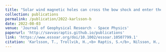 ```yaml
---
title: "Solar wind magnetic holes can cross the bow shock and enter the magnetosheath"
collection: publications
permalink: /publication/2022-karlsson-b
date: 2022-08-03
venue: 'Journal of Geophysical Research - Space Physics'
paperurl: 'http://savvasraptis.github.io/publications'
link: 'https://www.essoar.org/doi/10.1002/essoar.10507799.1'
citation: 'Karlsson, T., Trollvik, H.,<b> Raptis, S.</b>, Nilsson, H., & Madanian, H. (2021). Solar wind magnetic holes can cross the bow shock and enter the magnetosheath. Journal of Geophysical Research: Space Physics (<b>under review </b> – Preprint available online: https://www.essoar.org/doi/10.1002/essoar.10507799.1 )'
---
```


